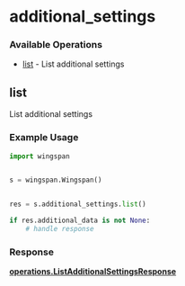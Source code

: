 # additional_settings

### Available Operations

* [list](#list) - List additional settings

## list

List additional settings

### Example Usage

```python
import wingspan


s = wingspan.Wingspan()


res = s.additional_settings.list()

if res.additional_data is not None:
    # handle response
```


### Response

**[operations.ListAdditionalSettingsResponse](../../models/operations/listadditionalsettingsresponse.md)**

